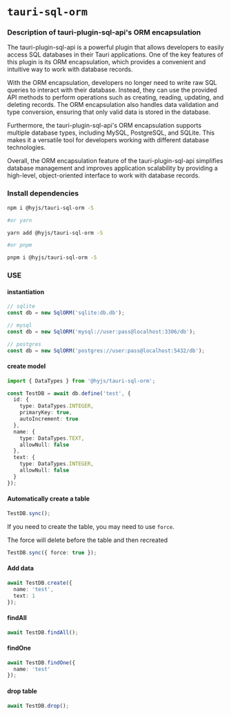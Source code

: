 # `tauri-sql-orm`

### Description of tauri-plugin-sql-api's ORM encapsulation

The tauri-plugin-sql-api is a powerful plugin that allows developers to easily access SQL databases in their Tauri applications. One of the key features of this plugin is its ORM encapsulation, which provides a convenient and intuitive way to work with database records.

With the ORM encapsulation, developers no longer need to write raw SQL queries to interact with their database. Instead, they can use the provided API methods to perform operations such as creating, reading, updating, and deleting records. The ORM encapsulation also handles data validation and type conversion, ensuring that only valid data is stored in the database.

Furthermore, the tauri-plugin-sql-api's ORM encapsulation supports multiple database types, including MySQL, PostgreSQL, and SQLite. This makes it a versatile tool for developers working with different database technologies.

Overall, the ORM encapsulation feature of the tauri-plugin-sql-api simplifies database management and improves application scalability by providing a high-level, object-oriented interface to work with database records.

### Install dependencies


``` sh
npm i @hyjs/tauri-sql-orm -S

#or yarn

yarn add @hyjs/tauri-sql-orm -S

#or pnpm

pnpm i @hyjs/tauri-sql-orm -S
```

### USE

#### instantiation
``` ts
// sqlite
const db = new SqlORM('sqlite:db.db');

// mysql
const db = new SqlORM('mysql://user:pass@localhost:3306/db');

// postgres
const db = new SqlORM('postgres://user:pass@localhost:5432/db');
```

#### create model

``` ts
import { DataTypes } from '@hyjs/tauri-sql-orm';

const TestDB = await db.define('test', {
  id: {
    type: DataTypes.INTEGER,
    primaryKey: true,
    autoIncrement: true
  },
  name: {
    type: DataTypes.TEXT,
    allowNull: false
  },
  text: {
    type: DataTypes.INTEGER,
    allowNull: false
  }
});
```

#### Automatically create a table
``` ts
TestDB.sync();
```
If you need to create the table, you may need to use `force`.

The force will delete before the table and then recreated

``` ts
TestDB.sync({ force: true });
```

#### Add data
``` ts
await TestDB.create({
  name: 'test',
  text: 1
});
```

#### findAll
``` ts
await TestDB.findAll();
```

#### findOne
``` ts
await TestDB.findOne({
  name: 'test'
});
```

#### drop table
``` ts
await TestDB.drop();
```